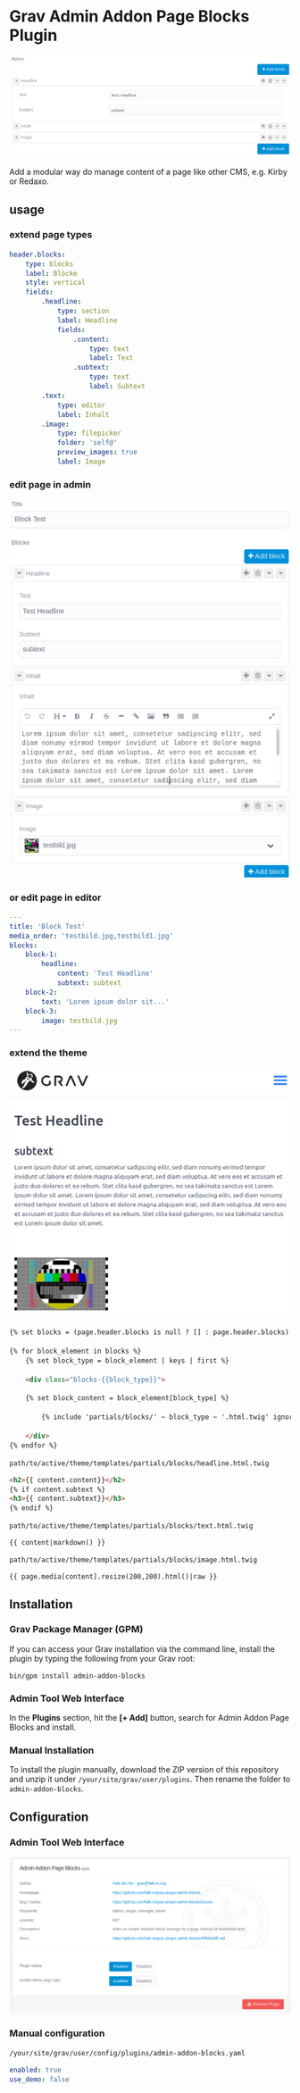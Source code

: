 # Grav Admin Addon Page Blocks Plugin

![Config](./assets/intro.png)

Add a modular way do manage content of a page like other CMS, e.g. Kirby or Redaxo.


## usage

### extend page types

```yaml
header.blocks:
    type: blocks
    label: Blöcke
    style: vertical
    fields:
        .headline:
            type: section
            label: Headline
            fields:
                .content:
                    type: text
                    label: Text
                .subtext:
                    type: text
                    label: Subtext
        .text:
            type: editor
            label: Inhalt
        .image:
            type: filepicker
            folder: 'self@'
            preview_images: true
            label: Image
```

### edit page in admin

![Config](./assets/demo.png)

### or edit page in editor

```yaml
---
title: 'Block Test'
media_order: 'testbild.jpg,testbild1.jpg'
blocks:
    block-1:
        headline:
            content: 'Test Headline'
            subtext: subtext
    block-2:
        text: 'Lorem ipsum dolor sit...'
    block-3:
        image: testbild.jpg
---
```

### extend the theme

![Config](./assets/page.png)

```html
{% set blocks = (page.header.blocks is null ? [] : page.header.blocks) %}

{% for block_element in blocks %}
    {% set block_type = block_element | keys | first %}

    <div class="blocks-{{block_type}}">
        
    {% set block_content = block_element[block_type] %}

        {% include 'partials/blocks/' ~ block_type ~ '.html.twig' ignore missing with {content: block_content} %}

    </div>
{% endfor %}
```

`path/to/active/theme/templates/partials/blocks/headline.html.twig`

```html
<h2>{{ content.content}}</h2>
{% if content.subtext %}
<h3>{{ content.subtext}}</h3>
{% endif %}
```


`path/to/active/theme/templates/partials/blocks/text.html.twig`

```
{{ content|markdown() }}
```

`path/to/active/theme/templates/partials/blocks/image.html.twig`

```
{{ page.media[content].resize(200,200).html()|raw }}
```


## Installation

### Grav Package Manager (GPM)

If you can access your Grav installation via the command line, install the plugin by typing the following from your Grav root:

```
bin/gpm install admin-addon-blocks
```

### Admin Tool Web Interface

In the **Plugins** section, hit the **[+ Add]** button, search for Admin Addon Page Blocks and install.

### Manual Installation

To install the plugin manually, download the ZIP version of this repository and unzip it under `/your/site/grav/user/plugins`. Then rename the folder to `admin-addon-blocks`.

## Configuration

### Admin Tool Web Interface

![Config](./assets/config.png)

### Manual configuration

`/your/site/grav/user/config/plugins/admin-addon-blocks.yaml`

```yaml
enabled: true
use_demo: false
```
